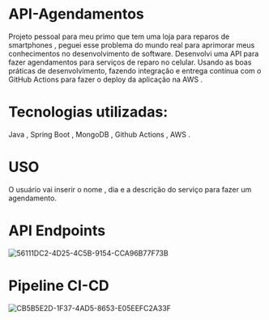 
# API-Agendamentos

Projeto pessoal para meu primo que tem uma loja para reparos de smartphones , peguei esse problema do mundo real para aprimorar meus conhecimentos no desenvolvimento de software. 
Desenvolvi uma API para fazer agendamentos para serviços de reparo no celular. Usando as boas práticas de desenvolvimento, fazendo integração e entrega contínua com o GitHub Actions para fazer o deploy da aplicação na AWS .

# Tecnologias utilizadas: 
Java , Spring Boot , MongoDB , Github Actions ,  AWS   .

# USO
 O usuário vai inserir o nome , dia e a descrição do serviço para fazer um agendamento.

# API Endpoints

![56111DC2-4D25-4C5B-9154-CCA96B77F73B](https://github.com/user-attachments/assets/f28fe71b-6316-4ec6-ae0a-91fbfbd58bb8)

# Pipeline CI-CD

![CB5B5E2D-1F37-4AD5-8653-E05EEFC2A33F](https://github.com/user-attachments/assets/8adb5c86-50ae-4850-a0a7-647d083f5d69)



